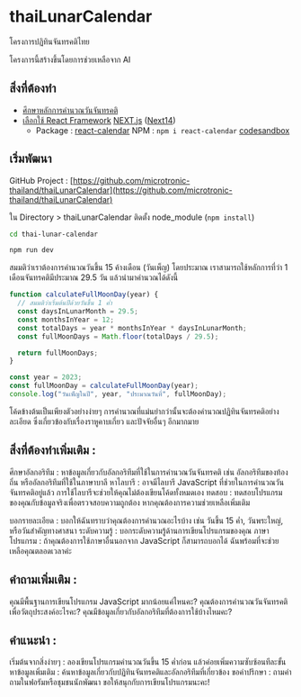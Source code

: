 # thaiLunarCalendar
โครงการปฏิทินจันทรคติไทย

โครงการนี้สร้างขึ้นโดยการช่วยเหลือจาก AI

## สิ่งที่ต้องทำ

- [ศึกษาหลักการคำนวณวันจันทรคติ](/src/reference/ThaiLunarCalendar.md)
- [เลือกใช้ React Framework](/src/framework.md) [NEXT.js](https://nextjs.org/) ([Next14](/thai-lunar-calendar/README.md))
  - Package : [react-calendar](https://www.npmjs.com/package/react-calendar) NPM : `npm i react-calendar` [codesandbox](https://codesandbox.io/p/sandbox/react-calendar-lunar-calendar-forked-tpq9y7?workspaceId=aad51c82-9ff1-4445-99e1-0ac15ef39a39)

## เริ่มพัฒนา

GitHub Project : [https://github.com/microtronic-thailand/thaiLunarCalendar](https://github.com/microtronic-thailand/thaiLunarCalendar)

ใน Directory > thaiLunarCalendar ติดตั้ง node_module (`npm install`)

```bash
cd thai-lunar-calendar

npm run dev
```

สมมติว่าเราต้องการคำนวณวันขึ้น 15 ค้างเดือน (วันเพ็ญ) โดยประมาณ เราสามารถใช้หลักการที่ว่า 1 เดือนจันทรคติมีประมาณ 29.5 วัน แล้วนำมาคำนวณได้ดังนี้

```JavaScript
function calculateFullMoonDay(year) {
  // สมมติว่าเริ่มต้นปีด้วยวันขึ้น 1 ค่ำ
  const daysInLunarMonth = 29.5;
  const monthsInYear = 12;
  const totalDays = year * monthsInYear * daysInLunarMonth;
  const fullMoonDays = Math.floor(totalDays / 29.5);

  return fullMoonDays;
}

const year = 2023;
const fullMoonDay = calculateFullMoonDay(year);
console.log("วันเพ็ญในปี", year, "ประมาณวันที่", fullMoonDay);
```

โค้ดข้างต้นเป็นเพียงตัวอย่างง่ายๆ การคำนวณที่แม่นยำกว่านั้นจะต้องคำนวณปฏิทินจันทรคติอย่างละเอียด ซึ่งเกี่ยวข้องกับเรื่องราหูคาบเกี่ยว และปัจจัยอื่นๆ อีกมากมาย

## สิ่งที่ต้องทำเพิ่มเติม :

ศึกษาอัลกอริทึม : หาข้อมูลเกี่ยวกับอัลกอริทึมที่ใช้ในการคำนวณวันจันทรคติ เช่น อัลกอริทึมของท้องถิ่น หรืออัลกอริทึมที่ใช้ในภาษาบาลี
หาไลบารี : อาจมีไลบารี JavaScript ที่ช่วยในการคำนวณวันจันทรคติอยู่แล้ว การใช้ไลบารีจะช่วยให้คุณไม่ต้องเขียนโค้ดทั้งหมดเอง
ทดสอบ : ทดสอบโปรแกรมของคุณกับข้อมูลจริงเพื่อตรวจสอบความถูกต้อง
หากคุณต้องการความช่วยเหลือเพิ่มเติม

บอกรายละเอียด : บอกให้ฉันทราบว่าคุณต้องการคำนวณอะไรบ้าง เช่น วันขึ้น 15 ค่ำ, วันพระใหญ่, หรือวันสำคัญทางศาสนา
ระดับความรู้ : บอกระดับความรู้ด้านการเขียนโปรแกรมของคุณ
ภาษาโปรแกรม : ถ้าคุณต้องการใช้ภาษาอื่นนอกจาก JavaScript ก็สามารถบอกได้
ฉันพร้อมที่จะช่วยเหลือคุณตลอดเวลาค่ะ

## คำถามเพิ่มเติม :

คุณมีพื้นฐานการเขียนโปรแกรม JavaScript มากน้อยแค่ไหนคะ?
คุณต้องการคำนวณวันจันทรคติเพื่อวัตถุประสงค์อะไรคะ?
คุณมีข้อมูลเกี่ยวกับอัลกอริทึมที่ต้องการใช้บ้างไหมคะ?

## คำแนะนำ :

เริ่มต้นจากสิ่งง่ายๆ : ลองเขียนโปรแกรมคำนวณวันขึ้น 15 ค่ำก่อน แล้วค่อยเพิ่มความซับซ้อนทีละขั้น
หาข้อมูลเพิ่มเติม : ค้นหาข้อมูลเกี่ยวกับปฏิทินจันทรคติและอัลกอริทึมที่เกี่ยวข้อง
ขอคำปรึกษา : ถามคำถามในฟอรัมหรือชุมชนนักพัฒนา
ขอให้สนุกกับการเขียนโปรแกรมนะคะ!
